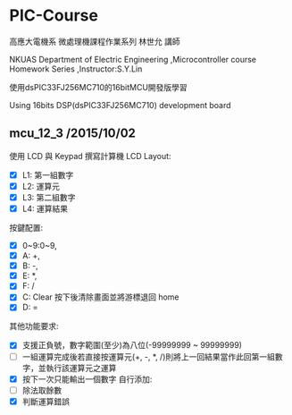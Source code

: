 # PIC-Course
高應大電機系 微處理機課程作業系列 林世允 講師

NKUAS Department of Electric Engineering ,Microcontroller course Homework Series ,Instructor:S.Y.Lin

使用dsPIC33FJ256MC710的16bitMCU開發版學習

Using 16bits DSP(dsPIC33FJ256MC710) development board

## mcu_12_3  /2015/10/02
使用 LCD 與 Keypad 撰寫計算機
LCD Layout:
  - [x] L1: 第一組數字 
  - [x] L2: 運算元
  - [x] L3: 第二組數字
  - [x] L4: 運算結果
  
按鍵配置:
  - [x] 0~9:0~9,
  - [x] A: +,
  - [x] B: -,
  - [x] E: *,
  - [x] F: /
  - [x] C: Clear 按下後清除畫面並將游標退回 home
  - [x] D: =
  
其他功能要求:
  - [x] 支援正負號，數字範圍(至少)為八位(-99999999 ~ 99999999)
  - [ ] 一組運算完成後若直接按運算元(+, -, *, /)則將上一回結果當作此回第一組數字，並執行該運算元之運算
  - [x] 按下一次只能輸出一個數字
自行添加:
  - [ ] 除法取餘數
  - [x] 判斷運算錯誤
